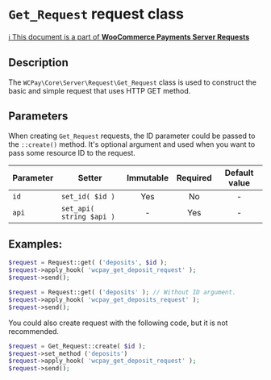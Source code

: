 
# `Get_Request` request class

[ℹ️ This document is a part of __WooCommerce Payments Server Requests__](../requests.md)

## Description

The `WCPay\Core\Server\Request\Get_Request` class is used to construct the basic and simple request that uses HTTP GET method.

## Parameters

When creating `Get_Request` requests, the ID parameter could be passed to the `::create()` method. It's optional argument and used when you want to pass some resource ID to the request.


| Parameter | Setter                   | Immutable | Required | Default value |
|-----------|--------------------------|:---------:|:--------:|:-------------:|
| `id`      | `set_id( $id )`          |    Yes    |    No    |       -       |
| `api`     | `set_api( string $api )` |     -     |   Yes    |       -       |



## Examples:

```php
$request = Request::get( ('deposits', $id );
$request->apply_hook( 'wcpay_get_deposit_request' );
$request->send();
```

```php
$request = Request::get( ('deposits' ); // Without ID argument.
$request->apply_hook( 'wcpay_get_deposits_request' );
$request->send();
```

You could also create request with the following code, but it is not recommended.
```php
$request = Get_Request::create( $id );
$request->set_method ('deposits')
$request->apply_hook( 'wcpay_get_deposit_request' );
$request->send();
```
